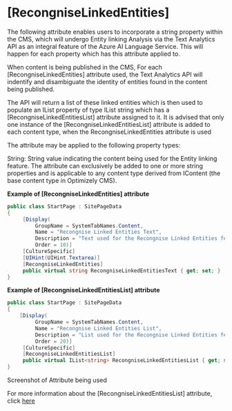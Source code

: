 # [RecongniseLinkedEntities]

The following attribute enables users to incorporate a string property within the CMS, which will undergo Entity linking Analysis 
via the Text Analytics API as an integral feature of the Azure AI Language Service. This will happen for each property 
which has this attribute applied to.

When content is being published in the CMS, For each [RecongniseLinkedEntities] attribute used, 
the Text Analytics API will indentify and disambiguate the identity of entities found in the content being published. 

The API will return a list of these linked entities which is then used to populate an IList property of type IList string which has a [RecongniseLinkedEntitiesList] attribute assigned to it. It is advised that only one instance of the [RecongniseLinkedEntitiesList] attribute is added to each content type, when the RecongniseLinkedEntities attribute is used

The attribute may be applied to the following property types:

String: String value indicating the content being used for the Entity linking feature.
The attribute can exclusively be added to one or more string properties and is applicable to any content type derived from IContent (the base content type in Optimizely CMS).

**Example of [RecongniseLinkedEntities] attribute**
``` C#
public class StartPage : SitePageData
{
     [Display(
         GroupName = SystemTabNames.Content,
         Name = "Recongnise Linked Entities Text",
         Description = "Text used for the Recongnise Linked Entities feature",
         Order = 10)]
     [CultureSpecific]
     [UIHint(UIHint.Textarea)]
     [RecongniseLinkedEntities]
     public virtual string RecongniseLinkedEntitiesText { get; set; }
}
```
**Example of [RecongniseLinkedEntitiesList] attribute**
``` C#
public class StartPage : SitePageData
{
    [Display(
         GroupName = SystemTabNames.Content,
         Name = "Recongnise Linked Entities List",
         Description = "List used for the Recongnise Linked Entities feature",
         Order = 20)]
     [CultureSpecific]
     [RecongniseLinkedEntitiesList]
     public virtual IList<string> RecongniseLinkedEntitiesList { get; set; }
}
```


Screenshot of Attribute being used

For more information about the [RecongniseLinkedEntitiesList] attribute, click [here]()
